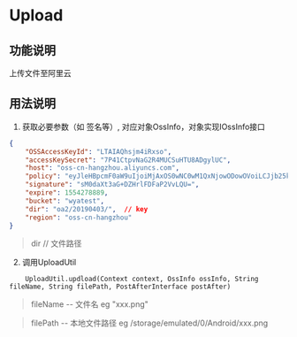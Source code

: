 # Upload

## 功能说明
上传文件至阿里云

## 用法说明

1. 获取必要参数（如 签名等）, 对应对象OssInfo，对象实现IOssInfo接口

```json
{
    "OSSAccessKeyId": "LTAIAQhsjm4iRxso",
    "accessKeySecret": "7P41CtpvNaG2R4MUCSuHTU8ADgylUC",
    "host": "oss-cn-hangzhou.aliyuncs.com",
    "policy": "eyJleHBpcmF0aW9uIjoiMjAxOS0wNC0wM1QxNjowODowOVoiLCJjb25kaXRpb25zIjpbWyJjb250ZW50LWxlbmd0aC1yYW5nZSIsMCwxMDQ4NTc2MDAwXSxbInN0YXJ0cy13aXRoIiwiJGtleSIsIm9hMlwvMjAxOTA0MDNcLyJdXX0=",
    "signature": "sM0daXt3aG+DZHrlFDFaP2VvLQU=",
    "expire": 1554278889,
    "bucket": "wyatest",
    "dir": "oa2/20190403/",  // key
    "region": "oss-cn-hangzhou"
}
```
> dir // 文件路径 

2. 调用UploadUtil
```
    UploadUtil.updload(Context context, OssInfo ossInfo, String fileName, String filePath, PostAfterInterface postAfter)
```
> fileName -- 文件名 eg "xxx.png"

> filePath -- 本地文件路径 eg /storage/emulated/0/Android/xxx.png